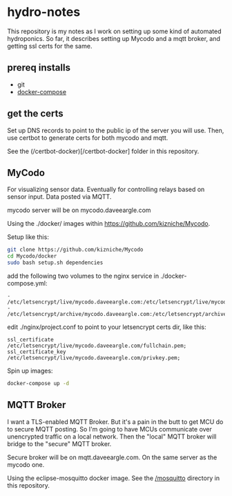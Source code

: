 # hydro-notes

This repository is my notes as I work on setting up some kind of automated
hydroponics. So far, it describes setting up Mycodo and a mqtt broker, and getting ssl certs
for the same.


## prereq installs

* git
* [docker-compose](https://docs.docker.com/compose/install/#install-compose-on-linux-systems)


## get the certs

Set up DNS records to point to the public ip of the server you will use. Then,
use certbot to generate certs for both mycodo and mqtt.

See the (/certbot-docker)[/certbot-docker] folder in this repository.


## MyCodo

For visualizing sensor data. Eventually for controlling relays based on sensor input.
Data posted via MQTT.

mycodo server will be on mycodo.daveeargle.com

Using the ./docker/ images within https://github.com/kizniche/Mycodo.

Setup like this:

```bash
git clone https://github.com/kizniche/Mycodo
cd Mycodo/docker
sudo bash setup.sh dependencies
```

add the following two volumes to the nginx service in ./docker-compose.yml:

```
- /etc/letsencrypt/live/mycodo.daveeargle.com:/etc/letsencrypt/live/mycodo.daveeargle.com
- /etc/letsencrypt/archive/mycodo.daveeargle.com:/etc/letsencrypt/archive/mycodo.daveeargle.com
```

edit ./nginx/project.conf to point to your letsencrypt certs dir, like this:

```
ssl_certificate     /etc/letsencrypt/live/mycodo.daveeargle.com/fullchain.pem;
ssl_certificate_key /etc/letsencrypt/live/mycodo.daveeargle.com/privkey.pem;
```

Spin up images:

```bash
docker-compose up -d
```


## MQTT Broker

I want a TLS-enabled MQTT Broker. But it's a pain in the butt
to get MCU do to secure MQTT posting. So I'm going to have MCUs communicate over
unencrypted traffic on a local network. Then the "local" MQTT broker will bridge
to the "secure" MQTT broker.

Secure broker will be on mqtt.daveeargle.com. On the same server as the mycodo one.

Using the eclipse-mosquitto docker image. See the [/mosquitto](/mosquitto) directory
in this repository.
